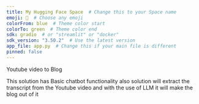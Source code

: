 ```yaml
---
title: My Hugging Face Space  # Change this to your Space name
emoji: 🚀  # Choose any emoji
colorFrom: blue  # Theme color start
colorTo: green  # Theme color end
sdk: gradio  # or "streamlit" or "docker"
sdk_version: "3.50.2"  # Use the latest version
app_file: app.py  # Change this if your main file is different
pinned: false
---
```


Youtube video to Blog

This solution has Basic chatbot functionality also solution will extract the transcript from the Youtube video and with the use of LLM it will make the blog out of it
